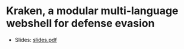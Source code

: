 # Kraken, a modular multi-language webshell for defense evasion

- Slides: [slides.pdf](slides.pdf)
